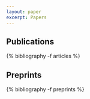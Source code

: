 ```yaml
---
layout: paper
excerpt: Papers
---
```


<h2> Publications </h2>

{% bibliography -f articles %}

<h2> Preprints </h2>

{% bibliography -f preprints %}

